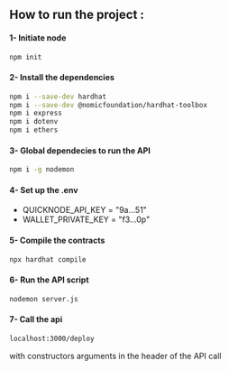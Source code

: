 ## How to run the project :


#### 1- Initiate node
```sh
npm init
```

#### 2- Install the dependencies

```sh
npm i --save-dev hardhat
npm i --save-dev @nomicfoundation/hardhat-toolbox
npm i express
npm i dotenv
npm i ethers
```

#### 3- Global dependecies to run the API

```sh
npm i -g nodemon
```

#### 4- Set up the .env 

- QUICKNODE_API_KEY = "9a...51" 
- WALLET_PRIVATE_KEY = "f3...0p"

#### 5- Compile the contracts

```sh
npx hardhat compile
```

#### 6- Run the API script 

```sh
nodemon server.js
```

#### 7- Call the api

```sh
localhost:3000/deploy
```

with constructors arguments in the header of the API call
